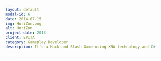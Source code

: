 ```yaml
---
layout: default
modal-id: 6
date: 2014-07-15
img: HoriZon.png
alt: HoriZon
project-date: 2013
client: EPITA
category: Gameplay Developer
description: It's a Hack and Slash Game using XNA technology and C#

---
```

